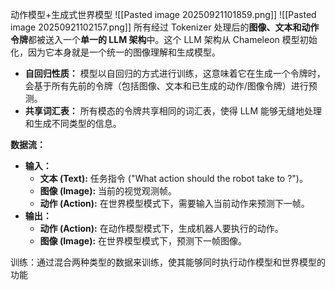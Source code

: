 动作模型+生成式世界模型
![[Pasted image 20250921101859.png]]
![[Pasted image 20250921102157.png]]
所有经过 Tokenizer 处理后的**图像、文本和动作令牌**都被送入一个**单一的 LLM 架构**中。这个 LLM 架构从 Chameleon 模型初始化，因为它本身就是一个统一的图像理解和生成模型。

- **自回归性质：** 模型以自回归的方式进行训练，这意味着它在生成一个令牌时，会基于所有先前的令牌（包括图像、文本和已生成的动作/图像令牌）进行预测。
- **共享词汇表：** 所有模态的令牌共享相同的词汇表，使得 LLM 能够无缝地处理和生成不同类型的信息。
  
**数据流：**
- **输入：**
    - **文本 (Text):** 任务指令 ("What action should the robot take to ?")。
    - **图像 (Image):** 当前的视觉观测帧。
    - **动作 (Action):** 在世界模型模式下，需要输入当前动作来预测下一帧。
- **输出：**
    - **动作 (Action):** 在动作模型模式下，生成机器人要执行的动作。
    - **图像 (Image):** 在世界模型模式下，预测下一帧图像。

训练：通过混合两种类型的数据来训练，使其能够同时执行动作模型和世界模型的功能